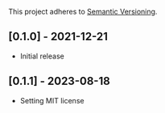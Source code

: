 This project adheres to [Semantic Versioning](https://semver.org/).

##  [0.1.0] - 2021-12-21

- Initial release


##  [0.1.1] - 2023-08-18

- Setting MIT license

